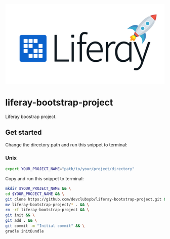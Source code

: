 ![Liferay bootstrap logo](docs/images/lr-bootstrap-preview.jpeg "Liferay bootstrap logo")

# liferay-bootstrap-project

Liferay boostrap project.

## Get started

Change the directory path and run this snippet to terminal:

### Unix

```bash
export YOUR_PROJECT_NAME="path/to/your/project/directory"
```

Copy and run this snippet to terminal:

```bash
mkdir $YOUR_PROJECT_NAME && \
cd $YOUR_PROJECT_NAME && \
git clone https://github.com/devclubspb/liferay-bootstrap-project.git && \
mv liferay-bootstrap-project/* . && \
rm -rf liferay-bootstrap-project && \
git init && \
git add . && \
git commit -m "Initial commit" && \
gradle initBundle
```
